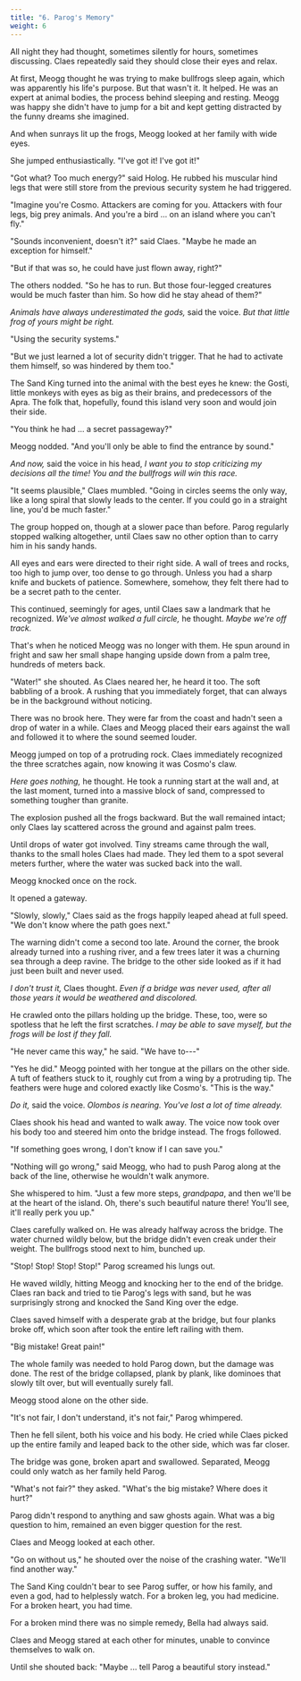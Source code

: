 ```yaml
---
title: "6. Parog's Memory"
weight: 6
---
```


All night they had thought, sometimes silently for hours, sometimes discussing. Claes repeatedly said they should close their eyes and relax.

At first, Meogg thought he was trying to make bullfrogs sleep again, which was apparently his life's purpose. But that wasn't it. It helped. He was an expert at animal bodies, the process behind sleeping and resting. Meogg was happy she didn't have to jump for a bit and kept getting distracted by the funny dreams she imagined.

And when sunrays lit up the frogs, Meogg looked at her family with wide eyes. 

She jumped enthusiastically. "I've got it! I've got it!"

"Got what? Too much energy?" said Holog. He rubbed his muscular hind legs that were still store from the previous security system he had triggered.

"Imagine you're Cosmo. Attackers are coming for you. Attackers with four legs, big prey animals. And you're a bird ... on an island where you can't fly."

"Sounds inconvenient, doesn't it?" said Claes. "Maybe he made an exception for himself."

"But if that was so, he could have just flown away, right?"

The others nodded. "So he has to run. But those four-legged creatures would be much faster than him. So how did he stay ahead of them?"

_Animals have always underestimated the gods,_ said the voice. _But that little frog of yours might be right._

"Using the security systems."

"But we just learned a lot of security didn't trigger. That he had to activate them himself, so was hindered by them too."

The Sand King turned into the animal with the best eyes he knew: the Gosti, little monkeys with eyes as big as their brains, and predecessors of the Apra. The folk that, hopefully, found this island very soon and would join their side. 

"You think he had ... a secret passageway?"

Meogg nodded. "And you'll only be able to find the entrance by sound."

_And now,_ said the voice in his head, _I want you to stop criticizing my decisions all the time! You and the bullfrogs will win this race._

"It seems plausible," Claes mumbled. "Going in circles seems the only way, like a long spiral that slowly leads to the center. If you could go in a straight line, you'd be much faster."

The group hopped on, though at a slower pace than before. Parog regularly stopped walking altogether, until Claes saw no other option than to carry him in his sandy hands.

All eyes and ears were directed to their right side. A wall of trees and rocks, too high to jump over, too dense to go through. Unless you had a sharp knife and buckets of patience. Somewhere, somehow, they felt there had to be a secret path to the center.

This continued, seemingly for ages, until Claes saw a landmark that he recognized. _We've almost walked a full circle,_ he thought. _Maybe we're off track._

That's when he noticed Meogg was no longer with them. He spun around in fright and saw her small shape hanging upside down from a palm tree, hundreds of meters back.

"Water!" she shouted. As Claes neared her, he heard it too. The soft babbling of a brook. A rushing that you immediately forget, that can always be in the background without noticing.

There was no brook here. They were far from the coast and hadn't seen a drop of water in a while. Claes and Meogg placed their ears against the wall and followed it to where the sound seemed louder.

Meogg jumped on top of a protruding rock. Claes immediately recognized the three scratches again, now knowing it was Cosmo's claw. 

_Here goes nothing,_ he thought. He took a running start at the wall and, at the last moment, turned into a massive block of sand, compressed to something tougher than granite.

The explosion pushed all the frogs backward. But the wall remained intact; only Claes lay scattered across the ground and against palm trees.

Until drops of water got involved. Tiny streams came through the wall, thanks to the small holes Claes had made. They led them to a spot several meters further, where the water was sucked back into the wall.

Meogg knocked once on the rock.

It opened a gateway.

"Slowly, slowly," Claes said as the frogs happily leaped ahead at full speed. "We don't know where the path goes next."

The warning didn't come a second too late. Around the corner, the brook already turned into a rushing river, and a few trees later it was a churning sea through a deep ravine. The bridge to the other side looked as if it had just been built and never used.

_I don't trust it,_ Claes thought. _Even if a bridge was never used, after all those years it would be weathered and discolored._

He crawled onto the pillars holding up the bridge. These, too, were so spotless that he left the first scratches. _I may be able to save myself, but the frogs will be lost if they fall._

"He never came this way," he said. "We have to---"

"Yes he did." Meogg pointed with her tongue at the pillars on the other side. A tuft of feathers stuck to it, roughly cut from a wing by a protruding tip. The feathers were huge and colored exactly like Cosmo's. "This is the way."

_Do it,_ said the voice. _Olombos is nearing. You've lost a lot of time already._

Claes shook his head and wanted to walk away. The voice now took over his body too and steered him onto the bridge instead. The frogs followed.

"If something goes wrong, I don't know if I can save you."

"Nothing will go wrong," said Meogg, who had to push Parog along at the back of the line, otherwise he wouldn't walk anymore.  

She whispered to him. "Just a few more steps, _grandpapa_, and then we'll be at the heart of the island. Oh, there's such beautiful nature there! You'll see, it'll really perk you up."

Claes carefully walked on. He was already halfway across the bridge. The water churned wildly below, but the bridge didn't even creak under their weight. The bullfrogs stood next to him, bunched up.

"Stop! Stop! Stop! Stop!" Parog screamed his lungs out. 

He waved wildly, hitting Meogg and knocking her to the end of the bridge. Claes ran back and tried to tie Parog's legs with sand, but he was surprisingly strong and knocked the Sand King over the edge.

Claes saved himself with a desperate grab at the bridge, but four planks broke off, which soon after took the entire left railing with them.

"Big mistake! Great pain!" 

The whole family was needed to hold Parog down, but the damage was done. The rest of the bridge collapsed, plank by plank, like dominoes that slowly tilt over, but will eventually surely fall.

Meogg stood alone on the other side. 

"It's not fair, I don't understand, it's not fair," Parog whimpered. 

Then he fell silent, both his voice and his body. He cried while Claes picked up the entire family and leaped back to the other side, which was far closer.

The bridge was gone, broken apart and swallowed. Separated, Meogg could only watch as her family held Parog.

"What's not fair?" they asked. "What's the big mistake? Where does it hurt?" 

Parog didn't respond to anything and saw ghosts again. What was a big question to him, remained an even bigger question for the rest.

Claes and Meogg looked at each other.

"Go on without us," he shouted over the noise of the crashing water. "We'll find another way."

The Sand King couldn't bear to see Parog suffer, or how his family, and even a god, had to helplessly watch. For a broken leg, you had medicine. For a broken heart, you had time. 

For a broken mind there was no simple remedy, Bella had always said.

Claes and Meogg stared at each other for minutes, unable to convince themselves to walk on. 

Until she shouted back: "Maybe ... tell Parog a beautiful story instead."